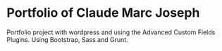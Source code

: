 Portfolio of Claude Marc Joseph
=========
Portfolio project with wordpress and using the Advanced Custom Fields Plugins.
Using Bootstrap, Sass and Grunt.

